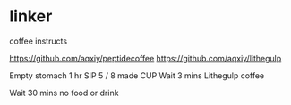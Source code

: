 # linker
coffee instructs

https://github.com/aqxiy/peptidecoffee
https://github.com/aqxiy/lithegulp

Empty stomach 1 hr
SIP 5 / 8 made CUP
Wait 3 mins
Lithegulp coffee

Wait 30 mins no food or drink
